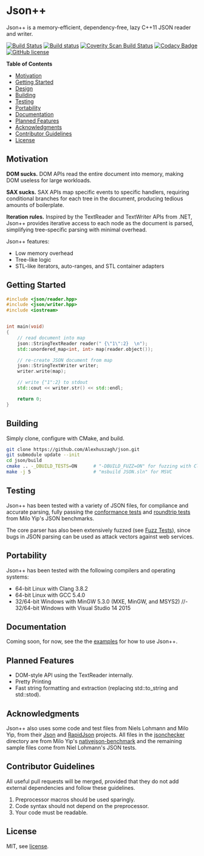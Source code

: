 Json++
======

Json++ is a memory-efficient, dependency-free, lazy C++11 JSON reader and writer.

[![Build Status](https://travis-ci.org/Alexhuszagh/json.svg?branch=master)](https://travis-ci.org/Alexhuszagh/json)
[![Build status](https://ci.appveyor.com/api/projects/status/mds5o52wguleb54b?svg=true)](https://ci.appveyor.com/project/Alexhuszagh/json)
[![Coverity Scan Build Status](https://scan.coverity.com/projects/12985/badge.svg)](https://scan.coverity.com/projects/alexhuszagh-json)
[![Codacy Badge](https://api.codacy.com/project/badge/Grade/99332f82456648e08d34ffd688d98e9a)](https://www.codacy.com/app/Alexhuszagh/json?utm_source=github.com&amp;utm_medium=referral&amp;utm_content=Alexhuszagh/json&amp;utm_campaign=Badge_Grade)
[![GitHub license](https://img.shields.io/badge/license-MIT-blue.svg)](https://raw.githubusercontent.com/nlohmann/json/master/LICENSE.MIT)

**Table of Contents**

- [Motivation](#motivation)
- [Getting Started](#getting-started)
- [Design](#design)
- [Building](#building)
- [Testing](#testing)
- [Portability](#portability)
- [Documentation](#documentation)
- [Planned Features](#planned-features)
- [Acknowledgments](#acknowledgements)
- [Contributor Guidelines](#contributor-guidelines)
- [License](#license)

## Motivation

**DOM sucks.** DOM APIs read the entire document into memory, making DOM useless for large workloads.

**SAX sucks.** SAX APIs map specific events to specific handlers, requiring conditional branches for each tree in the document, producing tedious amounts of boilerplate.

**Iteration rules.** Inspired by the TextReader and TextWriter APIs from .NET, Json++ provides iterative access to each node as the document is parsed, simplifying tree-specific parsing with minimal overhead. 

Json++ features:

- Low memory overhead
- Tree-like logic
- STL-like iterators, auto-ranges, and STL container adapters

## Getting Started

```cpp
#include <json/reader.hpp>
#include <json/writer.hpp>
#include <iostream>


int main(void)
{
    // read document into map
    json::StringTextReader reader(" {\"1\":2}  \n");
    std::unordered_map<int, int> map(reader.object());

    // re-create JSON document from map 
    json::StringTextWriter writer;
    writer.write(map);

    // write {"1":2} to stdout
    std::cout << writer.str() << std::endl;

    return 0;
}
```

## Building

Simply clone, configure with CMake, and build.

```bash
git clone https://github.com/Alexhuszagh/json.git
git submodule update --init
cd json/build
cmake .. -_DBUILD_TESTS=ON      # "-DBUILD_FUZZ=ON" for fuzzing with Clang
make -j 5                       # "msbuild JSON.sln" for MSVC
```

## Testing

Json++ has been tested with a variety of JSON files, for compliance and accurate parsing, fully passing the [conformance tests](https://github.com/miloyip/nativejson-benchmark/tree/master/data/jsonchecker) and [roundtrip tests](https://github.com/miloyip/nativejson-benchmark/tree/master/data/roundtrip) from Milo Yip's JSON benchmarks.

The core parser has also been extensively fuzzed (see [Fuzz Tests](/test/fuzz)), since bugs in JSON parsing can be used as attack vectors against web services.

## Portability

Json++ has been tested with the following compilers and operating systems:

- 64-bit Linux with Clang 3.8.2
- 64-bit Linux with GCC 5.4.0
- 32/64-bit Windows with MinGW 5.3.0 (MXE, MinGW, and MSYS2) 
//- 32/64-bit Windows with Visual Studio 14 2015

## Documentation

Coming soon, for now, see the the [examples](/example) for how to use Json++.

## Planned Features

- DOM-style API using the TextReader internally.
- Pretty Printing
- Fast string formatting and extraction (replacing std::to_string and std::stod).

## Acknowledgments

Json++ also uses some code and test files from Niels Lohmann and Milo Yip, from their [Json](https://github.com/nlohmann/json) and [RapidJson](https://github.com/miloyip/rapidjson/) projects. All files in the [jsonchecker](/test/data/jsonchecker) directory are from Milo Yip's [nativejson-benchmark](https://github.com/miloyip/nativejson-benchmark/tree/master/data/roundtrip) and the remaining sample files come from Niel Lohmann's JSON tests.

## Contributor Guidelines

All useful pull requests will be merged, provided that they do not add external dependencies and follow these guidelines.

1. Preprocessor macros should be used sparingly.
2. Code syntax should not depend on the preprocessor.
3. Your code must be readable.

## License

MIT, see [license](LICENSE.md).
